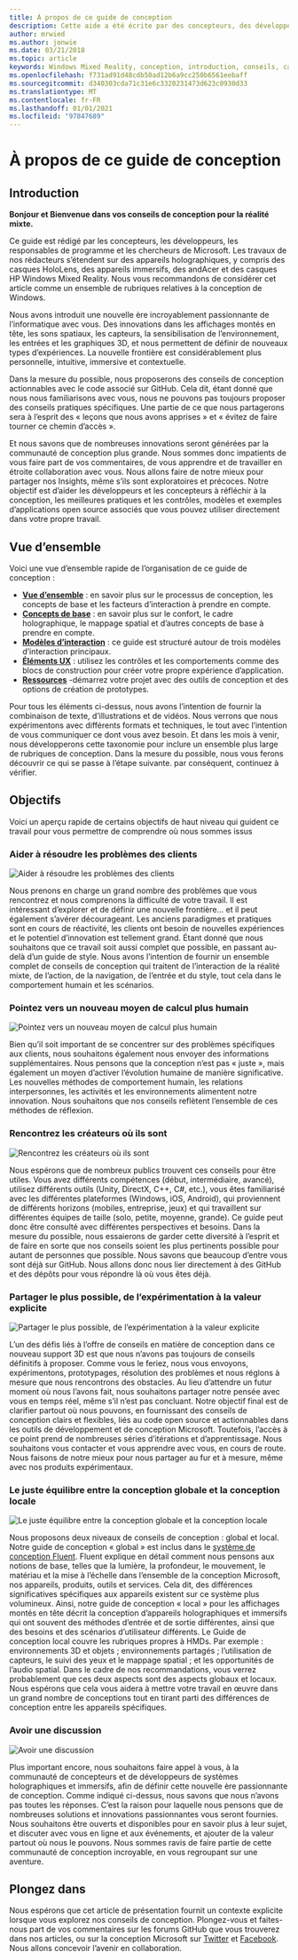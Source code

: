 ```yaml
---
title: À propos de ce guide de conception
description: Cette aide a été écrite par des concepteurs, des développeurs, des responsables de programme et les chercheurs de Microsoft, dont les travaux couvrent les appareils holographiques (par exemple HoloLens) et les appareils immersifs (par exemple les casques Windows Mixed Reality Acer et HP).
author: mrwied
ms.author: jonwie
ms.date: 03/21/2018
ms.topic: article
keywords: Windows Mixed Reality, conception, introduction, conseils, casque de la réalité mixte, casque Windows Mixed realisation, casque de réalité virtuelle, expérience utilisateur, ressources
ms.openlocfilehash: f731ad91d48cdb50ad12b6a9cc250b6561eebaff
ms.sourcegitcommit: d340303cda71c31e6c3320231473d623c0930d33
ms.translationtype: MT
ms.contentlocale: fr-FR
ms.lasthandoff: 01/01/2021
ms.locfileid: "97847689"
---
```

# <a name="about-this-design-guidance"></a>À propos de ce guide de conception

## <a name="introduction"></a>Introduction

**Bonjour et Bienvenue dans vos conseils de conception pour la réalité mixte.**

Ce guide est rédigé par les concepteurs, les développeurs, les responsables de programme et les chercheurs de Microsoft. Les travaux de nos rédacteurs s’étendent sur des appareils holographiques, y compris des casques HoloLens, des appareils immersifs, des andAcer et des casques HP Windows Mixed Reality. Nous vous recommandons de considérer cet article comme un ensemble de rubriques relatives à la conception de Windows.

Nous avons introduit une nouvelle ère incroyablement passionnante de l’informatique avec vous. Des innovations dans les affichages montés en tête, les sons spatiaux, les capteurs, la sensibilisation de l’environnement, les entrées et les graphiques 3D, et nous permettent de définir de nouveaux types d’expériences. La nouvelle frontière est considérablement plus personnelle, intuitive, immersive et contextuelle.

Dans la mesure du possible, nous proposerons des conseils de conception actionnables avec le code associé sur GitHub. Cela dit, étant donné que nous nous familiarisons avec vous, nous ne pouvons pas toujours proposer des conseils pratiques spécifiques. Une partie de ce que nous partagerons sera à l’esprit des « leçons que nous avons apprises » et « évitez de faire tourner ce chemin d’accès ».

Et nous savons que de nombreuses innovations seront générées par la communauté de conception plus grande. Nous sommes donc impatients de vous faire part de vos commentaires, de vous apprendre et de travailler en étroite collaboration avec vous. Nous allons faire de notre mieux pour partager nos Insights, même s’ils sont exploratoires et précoces. Notre objectif est d’aider les développeurs et les concepteurs à réfléchir à la conception, les meilleures pratiques et les contrôles, modèles et exemples d’applications open source associés que vous pouvez utiliser directement dans votre propre travail.

## <a name="overview"></a>Vue d’ensemble

Voici une vue d’ensemble rapide de l’organisation de ce guide de conception :

* **[Vue d’ensemble](design.md)** : en savoir plus sur le processus de conception, les concepts de base et les facteurs d’interaction à prendre en compte.
* **[Concepts de base](core-concepts-landingpage.md)** : en savoir plus sur le confort, le cadre holographique, le mappage spatial et d’autres concepts de base à prendre en compte.
* **[Modèles d’interaction](interaction-fundamentals.md)** : ce guide est structuré autour de trois modèles d’interaction principaux.
* **[Éléments UX](app-patterns-landingpage.md)** : utilisez les contrôles et les comportements comme des blocs de construction pour créer votre propre expérience d’application.
* **[Ressources](design.md#choose-a-prototyping-option)** -démarrez votre projet avec des outils de conception et des options de création de prototypes.

Pour tous les éléments ci-dessus, nous avons l’intention de fournir la combinaison de texte, d’illustrations et de vidéos. Nous verrons que nous expérimentons avec différents formats et techniques, le tout avec l’intention de vous communiquer ce dont vous avez besoin. Et dans les mois à venir, nous développerons cette taxonomie pour inclure un ensemble plus large de rubriques de conception. Dans la mesure du possible, nous vous ferons découvrir ce qui se passe à l’étape suivante. par conséquent, continuez à vérifier.

## <a name="objectives"></a>Objectifs

Voici un aperçu rapide de certains objectifs de haut niveau qui guident ce travail pour vous permettre de comprendre où nous sommes issus

### <a name="help-solve-customer-challenges"></a>Aider à résoudre les problèmes des clients

![Aider à résoudre les problèmes des clients](images/500px-fix-a-broken-switch-with-hololens.jpg) <br>

Nous prenons en charge un grand nombre des problèmes que vous rencontrez et nous comprenons la difficulté de votre travail. Il est intéressant d’explorer et de définir une nouvelle frontière... et il peut également s’avérer décourageant. Les anciens paradigmes et pratiques sont en cours de réactivité, les clients ont besoin de nouvelles expériences et le potentiel d’innovation est tellement grand. Étant donné que nous souhaitons que ce travail soit aussi complet que possible, en passant au-delà d’un guide de style. Nous avons l’intention de fournir un ensemble complet de conseils de conception qui traitent de l’interaction de la réalité mixte, de l’action, de la navigation, de l’entrée et du style, tout cela dans le comportement humain et les scénarios. 

### <a name="point-the-way-towards-a-new-more-human-way-of-computing"></a>Pointez vers un nouveau moyen de calcul plus humain

![Pointez vers un nouveau moyen de calcul plus humain](images/500px-man-and-women-with-holograph-on-table.png)<br>

Bien qu’il soit important de se concentrer sur des problèmes spécifiques aux clients, nous souhaitons également nous envoyer des informations supplémentaires. Nous pensons que la conception n’est pas « juste », mais également un moyen d’activer l’évolution humaine de manière significative. Les nouvelles méthodes de comportement humain, les relations interpersonnes, les activités et les environnements alimentent notre innovation. Nous souhaitons que nos conseils reflètent l’ensemble de ces méthodes de réflexion. 

### <a name="meet-creators-where-they-are"></a>Rencontrez les créateurs où ils sont

![Rencontrez les créateurs où ils sont](images/500px-creators.jpg) <br>

Nous espérons que de nombreux publics trouvent ces conseils pour être utiles. Vous avez différents compétences (début, intermédiaire, avancé), utilisez différents outils (Unity, DirectX, C++, C#, etc.), vous êtes familiarisé avec les différentes plateformes (Windows, iOS, Android), qui proviennent de différents horizons (mobiles, entreprise, jeux) et qui travaillent sur différentes équipes de taille (solo, petite, moyenne, grande). Ce guide peut donc être consulté avec différentes perspectives et besoins. Dans la mesure du possible, nous essaierons de garder cette diversité à l’esprit et de faire en sorte que nos conseils soient les plus pertinents possible pour autant de personnes que possible. Nous savons que beaucoup d’entre vous sont déjà sur GitHub. Nous allons donc nous lier directement à des GitHub et des dépôts pour vous répondre là où vous êtes déjà. 

### <a name="share-as-much-as-possible-from-experimental-to-explicit"></a>Partager le plus possible, de l’expérimentation à la valeur explicite

![Partager le plus possible, de l’expérimentation à la valeur explicite](images/500px-man-playinggame.jpg) <br>

L’un des défis liés à l’offre de conseils en matière de conception dans ce nouveau support 3D est que nous n’avons pas toujours de conseils définitifs à proposer. Comme vous le feriez, nous vous envoyons, expérimentons, prototypages, résolution des problèmes et nous réglons à mesure que nous rencontrons des obstacles. Au lieu d’attendre un futur moment où nous l’avons fait, nous souhaitons partager notre pensée avec vous en temps réel, même s’il n’est pas concluant. Notre objectif final est de clarifier partout où nous pouvons, en fournissant des conseils de conception clairs et flexibles, liés au code open source et actionnables dans les outils de développement et de conception Microsoft. Toutefois, l’accès à ce point prend de nombreuses séries d’itérations et d’apprentissage. Nous souhaitons vous contacter et vous apprendre avec vous, en cours de route. Nous faisons de notre mieux pour nous partager au fur et à mesure, même avec nos produits expérimentaux. 

### <a name="the-right-balance-of-global-and-local-design"></a>Le juste équilibre entre la conception globale et la conception locale

![Le juste équilibre entre la conception globale et la conception locale](images/500px-fluentdesign.jpg) <br>

Nous proposons deux niveaux de conseils de conception : global et local. Notre guide de conception « global » est inclus dans le [système de conception Fluent](https://fluent.microsoft.com). Fluent explique en détail comment nous pensons aux notions de base, telles que la lumière, la profondeur, le mouvement, le matériau et la mise à l’échelle dans l’ensemble de la conception Microsoft, nos appareils, produits, outils et services. Cela dit, des différences significatives spécifiques aux appareils existent sur ce système plus volumineux. Ainsi, notre guide de conception « local » pour les affichages montés en tête décrit la conception d’appareils holographiques et immersifs qui ont souvent des méthodes d’entrée et de sortie différentes, ainsi que des besoins et des scénarios d’utilisateur différents. Le Guide de conception local couvre les rubriques propres à HMDs. Par exemple : environnements 3D et objets ; environnements partagés ; l’utilisation de capteurs, le suivi des yeux et le mappage spatial ; et les opportunités de l’audio spatial. Dans le cadre de nos recommandations, vous verrez probablement que ces deux aspects sont des aspects globaux et locaux. Nous espérons que cela vous aidera à mettre votre travail en œuvre dans un grand nombre de conceptions tout en tirant parti des différences de conception entre les appareils spécifiques.

### <a name="have-a-discussion"></a>Avoir une discussion

![Avoir une discussion](images/500px-share.jpg) <br>

Plus important encore, nous souhaitons faire appel à vous, à la communauté de concepteurs et de développeurs de systèmes holographiques et immersifs, afin de définir cette nouvelle ère passionnante de conception. Comme indiqué ci-dessus, nous savons que nous n’avons pas toutes les réponses. C’est la raison pour laquelle nous pensons que de nombreuses solutions et innovations passionnantes vous seront fournies. Nous souhaitons être ouverts et disponibles pour en savoir plus à leur sujet, et discuter avec vous en ligne et aux événements, et ajouter de la valeur partout où nous le pouvons. Nous sommes ravis de faire partie de cette communauté de conception incroyable, en vous regroupant sur une aventure. 

## <a name="dive-in"></a>Plongez dans

Nous espérons que cet article de présentation fournit un contexte explicite lorsque vous explorez nos conseils de conception. Plongez-vous et faites-nous part de vos commentaires sur les forums GitHub que vous trouverez dans nos articles, ou sur la conception Microsoft sur [Twitter](https://twitter.com/MicrosoftDesign) et [Facebook](https://www.facebook.com/microsoftdesign/). Nous allons concevoir l’avenir en collaboration.
